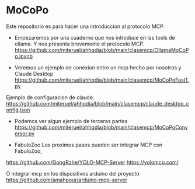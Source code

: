 

# MoCoPo

Este repositorio es para hacer una introduccion al protocolo MCP.

* Empezaremos por una cuaderno que nos introduce en las tools de ollama.
Y nos presenta brevemente el protocolo MCP.
https://github.com/miteruel/ahhqdia/blob/main/clasemcp/OllamaMoCoPo.ipynb

* Veremos un ejemplo de conexion entre un mcp hecho por nosotros y  Claude Desktop
https://github.com/miteruel/ahhqdia/blob/main/clasemcp/MoCoPoFast1.py

Ejemplo de configuracion de claude:
https://github.com/miteruel/ahhqdia/blob/main/clasemcp/claude_desktop_config.json


* Podemos ver algun ejemplo de terceras partes
https://github.com/miteruel/ahhqdia/blob/main/clasemcp/MoCoPoConversor.py


* FabuloZoo
Los proximos pasos pueden ser integrar MCP con FabuloZoo,

https://github.com/GongRzhe/YOLO-MCP-Server
https://yolomcp.com/

O integrar mcp en los dispositivos arduino del proyecto
https://github.com/amahpour/arduino-mcp-server
